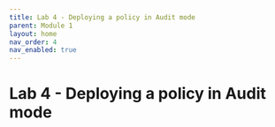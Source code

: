 ```yaml
---
title: Lab 4 - Deploying a policy in Audit mode
parent: Module 1
layout: home
nav_order: 4
nav_enabled: true
---
```


# Lab 4 - Deploying a policy in Audit mode